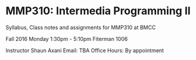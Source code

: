 # MMP310: Intermedia Programming II
Syllabus, Class notes and assignments for MMP310 at BMCC

Fall 2016
Monday 1:30pm - 5:10pm
Fiterman 1006

Instructor Shaun Axani
Email: TBA
Office Hours: By appointment




